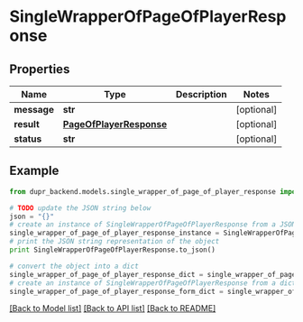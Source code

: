 # SingleWrapperOfPageOfPlayerResponse


## Properties
Name | Type | Description | Notes
------------ | ------------- | ------------- | -------------
**message** | **str** |  | [optional] 
**result** | [**PageOfPlayerResponse**](PageOfPlayerResponse.md) |  | [optional] 
**status** | **str** |  | [optional] 

## Example

```python
from dupr_backend.models.single_wrapper_of_page_of_player_response import SingleWrapperOfPageOfPlayerResponse

# TODO update the JSON string below
json = "{}"
# create an instance of SingleWrapperOfPageOfPlayerResponse from a JSON string
single_wrapper_of_page_of_player_response_instance = SingleWrapperOfPageOfPlayerResponse.from_json(json)
# print the JSON string representation of the object
print SingleWrapperOfPageOfPlayerResponse.to_json()

# convert the object into a dict
single_wrapper_of_page_of_player_response_dict = single_wrapper_of_page_of_player_response_instance.to_dict()
# create an instance of SingleWrapperOfPageOfPlayerResponse from a dict
single_wrapper_of_page_of_player_response_form_dict = single_wrapper_of_page_of_player_response.from_dict(single_wrapper_of_page_of_player_response_dict)
```
[[Back to Model list]](../README.md#documentation-for-models) [[Back to API list]](../README.md#documentation-for-api-endpoints) [[Back to README]](../README.md)


